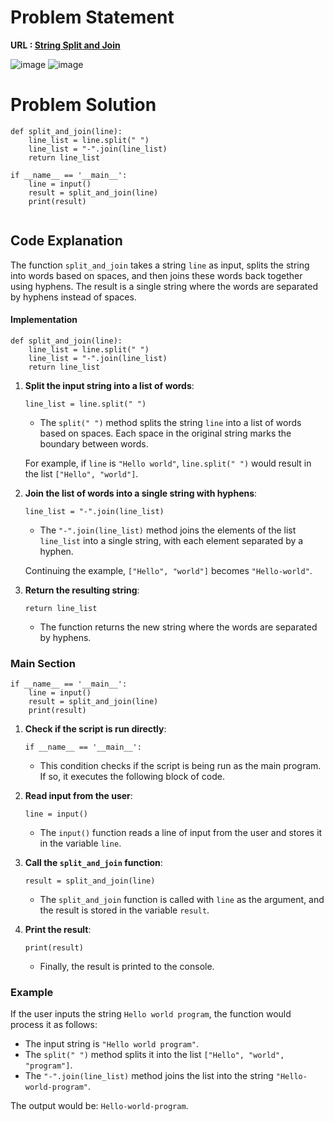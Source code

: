 # Problem Statement 
**URL : [String Split and Join](https://www.hackerrank.com/challenges/python-string-split-and-join/problem?isFullScreen=true)**

![image](https://github.com/JawadSher/Python_Problems-HackerRank/assets/158135119/56d0319b-6469-45ef-9607-01041b370cc0)
![image](https://github.com/JawadSher/Python_Problems-HackerRank/assets/158135119/dfef50ab-ac85-42fb-bc91-994ef669d081)


# Problem Solution 
```
def split_and_join(line):
    line_list = line.split(" ")
    line_list = "-".join(line_list)
    return line_list

if __name__ == '__main__':
    line = input()
    result = split_and_join(line)
    print(result)
    
```

## Code Explanation
The function `split_and_join` takes a string `line` as input, splits the string into words based on spaces, and then joins these words back together using hyphens. The result is a single string where the words are separated by hyphens instead of spaces.

#### Implementation


```
def split_and_join(line):
    line_list = line.split(" ")
    line_list = "-".join(line_list)
    return line_list
``` 

1.  **Split the input string into a list of words**:
    

    
    `line_list = line.split(" ")` 
    
    -   The `split(" ")` method splits the string `line` into a list of words based on spaces. Each space in the original string marks the boundary between words.
    
    For example, if `line` is `"Hello world"`, `line.split(" ")` would result in the list `["Hello", "world"]`.
    
2.  **Join the list of words into a single string with hyphens**:
 
    
    `line_list = "-".join(line_list)` 
    
    -   The `"-".join(line_list)` method joins the elements of the list `line_list` into a single string, with each element separated by a hyphen.
    
    Continuing the example, `["Hello", "world"]` becomes `"Hello-world"`.
    
3.  **Return the resulting string**:

    
    `return line_list` 
    
    -   The function returns the new string where the words are separated by hyphens.

### Main Section



```
if __name__ == '__main__':
    line = input()
    result = split_and_join(line)
    print(result)
``` 

1.  **Check if the script is run directly**:
    

    
    `if __name__ == '__main__':` 
    
    -   This condition checks if the script is being run as the main program. If so, it executes the following block of code.
2.  **Read input from the user**:
    
    
    `line = input()` 
    
    -   The `input()` function reads a line of input from the user and stores it in the variable `line`.
3.  **Call the `split_and_join` function**:
    
    
    `result = split_and_join(line)` 
    
    -   The `split_and_join` function is called with `line` as the argument, and the result is stored in the variable `result`.
4.  **Print the result**:
    
    
    `print(result)` 
    
    -   Finally, the result is printed to the console.

### Example

If the user inputs the string `Hello world program`, the function would process it as follows:

-   The input string is `"Hello world program"`.
-   The `split(" ")` method splits it into the list `["Hello", "world", "program"]`.
-   The `"-".join(line_list)` method joins the list into the string `"Hello-world-program"`.

The output would be: `Hello-world-program`.


